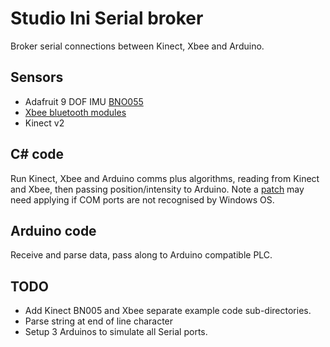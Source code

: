 # Studio Ini Serial broker

Broker serial connections between Kinect, Xbee and Arduino.

## Sensors

* Adafruit 9 DOF IMU [BNO055](https://learn.adafruit.com/adafruit-bno055-absolute-orientation-sensor/overview)  
* [Xbee bluetooth modules](http://docs.digi.com/plugins/servlet/mobile#content/view/2625924)  
* Kinect v2

## C# code

Run Kinect, Xbee and Arduino comms plus algorithms, reading from Kinect and Xbee, then passing position/intensity to Arduino. Note a [patch](https://www.microsoft.com/en-us/download/details.aspx?id=45105) may need applying if COM ports are not recognised by Windows OS.

## Arduino code

Receive and parse data, pass along to Arduino compatible PLC.

## TODO

* Add Kinect BN005 and Xbee separate example code sub-directories.
* Parse string at end of line character
* Setup 3 Arduinos to simulate all Serial ports.

